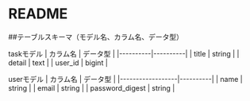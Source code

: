 # README

##テーブルスキーマ（モデル名、カラム名、データ型）

taskモデル
|  カラム名  |  データ型  |
|----------|----------|
|  title   |  string  |
|  detail  |  text    |
|  user_id |  bigint  |


userモデル
|  カラム名          |  データ型  |
|------------------|----------|
|  name            |  string  |
|  email           |  string  |
|  password_digest |  string  |
